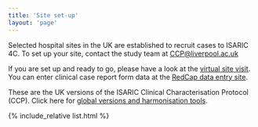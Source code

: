 ```yaml
---
title: 'Site set-up'
layout: 'page'
---
```


Selected hospital sites in the UK are established to recruit cases to ISARIC 4C. To set up your site, contact the study team at [CCP@liverpool.ac.uk](mailto:CCP@liverpool.ac.uk)

If you are set up and ready to go, please have a look at the [virtual site visit](/virtual_site_visit/). You can enter clinical case report form data at the [RedCap data entry site](https://ncov.medsci.ox.ac.uk).

These are the UK versions of the ISARIC Clinical Characterisation Protocol (CCP). Click here for [global versions and harmonisation tools](https://isaric.net/ccp).

{% include_relative list.html %}
